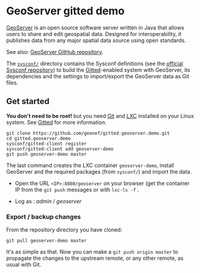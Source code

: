 # GeoServer gitted demo

[GeoServer](http://geoserver.org/) is an open source software server
written in Java that allows users to share and edit geospatial
data. Designed for interoperability, it publishes data from any major
spatial data source using open standards.

See also:
[GeoServer GitHub repository](https://github.com/geoserver/geoserver).


The [```sysconf/```](sysconf/) directory contains the Sysconf
  definitions (see the
  [official Sysconf repository](https://github.com/geonef/sysconf.base/))
  to build the
  [Gitted](https://github.com/geonef/sysconf.gitted)-enabled system
  with GeoServer, its dependencies and the settings to import/export
  the GeoServer data as Git files.


## Get started

**You don't need to be root!** but you need [Git](http://git-scm.com/)
and [LXC](https://linuxcontainers.org/) installed on your Linux
system. See [Gitted](https://github.com/geonef/sysconf.gitted) for
more information.

```
git clone https://github.com/geonef/gitted.geoserver.demo.git
cd gitted.geoserver.demo
sysconf/gitted-client register
sysconf/gitted-client add geoserver-demo
git push geoserver-demo master
```

The last command creates the LXC container ```geoserver-demo```,
install GeoServer and the required packages (from ```sysconf/```) and
import the data.

* Open the URL ```<IP>:8080/geoserver``` on your browser (get the
  container IP from the ```git push``` messages or with ```lxc-ls
  -f``` .

* Log as : *admin* / *geoserver*



### Export / backup changes

From the repository directory you have cloned:
```
git pull geoserver-demo master
```

It's as simple as that. Now you can make a ```git push origin
master``` to propagate the changes to the upstream remote, or any
other remote, as usual with Git.
